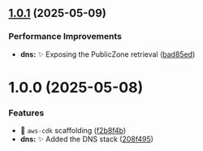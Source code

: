 ## [1.0.1](https://github.com/Zweer/aws-infra/compare/v1.0.0...v1.0.1) (2025-05-09)


### Performance Improvements

* **dns:** :sparkles: Exposing the PublicZone retrieval ([bad85ed](https://github.com/Zweer/aws-infra/commit/bad85ed24a7a43388895c271317614e8b1110645))

# 1.0.0 (2025-05-08)


### Features

* :tada: `aws-cdk` scaffolding ([f2b8f4b](https://github.com/Zweer/aws-infra/commit/f2b8f4b7a324ba0f99900a9b093536f1a93a1fef))
* **dns:** :sparkles: Added the DNS stack ([208f495](https://github.com/Zweer/aws-infra/commit/208f4953f2df30ed985196e6d826604043e6673e))
